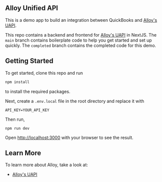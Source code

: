 ## Alloy Unified API

This is a demo app to build an integration between QuickBooks and [Alloy's UAPI](https://runalloy.com/unified-api/).

This repo contains a backend and frontend for [Alloy's UAPI](https://runalloy.com/unified-api/) in NextJS. The `main` branch contains boilerplate code to help you get started and set up quickly. The `completed` branch contains the completed code for this demo.

## Getting Started

To get started, clone this repo and run

```bash
npm install
```

to install the required packages.

Next, create a `.env.local` file in the root directory and replace it with

```
API_KEY=YOUR_API_KEY
```

Then run,

```
npm run dev
```

Open [http://localhost:3000](http://localhost:3000) with your browser to see the result.

<!-- To see the completed version of this demo, head  `app/page.tsx`. The page auto-updates as you edit the file. -->

## Learn More

To learn more about Alloy, take a look at:

- [Alloy's UAPI](https://runalloy.com/)
